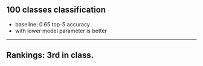 ## 100 classes classification
- baseline: 0.65 top-5 accuracy
- with lower model parameter is better

---
## Rankings: 3rd in class.
